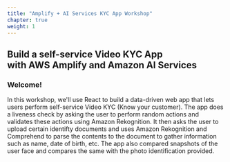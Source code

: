 ```yaml
---
title: "Amplify + AI Services KYC App Workshop"
chapter: true
weight: 1
---
```


## Build a self-service Video KYC App <br/> with AWS Amplify and Amazon AI Services

### Welcome!

In this workshop, we'll use React to build a data-driven web app that lets users perform self-service Video KYC (Know your customer). The app does a liveness check by asking the user to perform random actions and validates these actions using Amazon Rekognition. It then asks the user to upload certain identifty documents and uses Amazon Rekognition and Comprehend to parse the contents to the document to gather information such as name, date of birth, etc. The app also compared snapshots of the user face and compares the same with the photo identification provided.